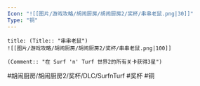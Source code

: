```yaml
---
Icon: "![[图片/游戏攻略/胡闹厨房/胡闹厨房2/奖杯/串串老鼠.png|30]]"
Type: "铜"
---
```

```ad-common-bronze-trophy
title: (Title:: "串串老鼠")
![[图片/游戏攻略/胡闹厨房/胡闹厨房2/奖杯/串串老鼠.png|100]]

(Comment:: "在 Surf 'n' Turf 世界2的所有关卡获得3星")
```

#胡闹厨房/胡闹厨房2/奖杯/DLC/SurfnTurf #奖杯 #铜
